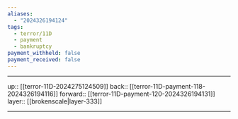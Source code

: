 ```yaml
---
aliases:
  - "2024326194124"
tags:
  - terror/11D
  - payment
  - bankruptcy
payment_withheld: false
payment_received: false
---
```




***

up:: [[terror-11D-2024275124509]]
back:: [[terror-11D-payment-118-2024326194116]]
forward:: [[terror-11D-payment-120-2024326194131]]
layer:: [[brokenscale|layer-333]]

***
